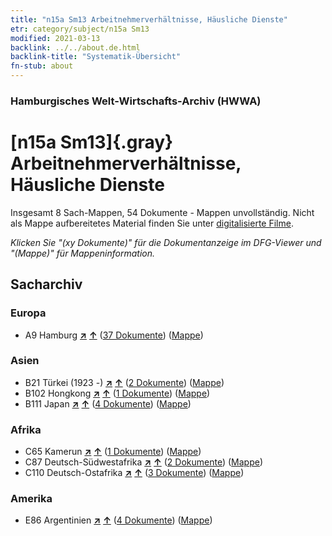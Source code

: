 ```yaml
---
title: "n15a Sm13 Arbeitnehmerverhältnisse, Häusliche Dienste"
etr: category/subject/n15a Sm13
modified: 2021-03-13
backlink: ../../about.de.html
backlink-title: "Systematik-Übersicht"
fn-stub: about
---
```


### Hamburgisches Welt-Wirtschafts-Archiv (HWWA)
# [n15a Sm13]{.gray}&#8201; Arbeitnehmerverhältnisse, Häusliche Dienste&#160; 




Insgesamt 8 Sach-Mappen, 54 Dokumente - Mappen unvollständig.
Nicht als Mappe aufbereitetes Material finden Sie unter [digitalisierte Filme](/film/h1_sh).

_Klicken Sie "(xy Dokumente)" für die Dokumentanzeige im DFG-Viewer und "(Mappe)" für Mappeninformation._

## Sacharchiv




### Europa

- A9 Hamburg [**&nearr;**](../../../geo/i/140905/about.de.html "Hamburg (alle Mappen)") [**&uarr;**](../../../geo/about.de.html#A9 "Ländersystematik") (<a href="https://pm20.zbw.eu/dfgview/sh/140905,145217" title="über: Hamburg : Arbeitnehmerverhältnisse, Häusliche Dienste" target="_blank">37 Dokumente</a>) ([Mappe](http://purl.org/pressemappe20/folder/sh/140905,145217))

### Asien

- B21 Türkei (1923 -) [**&nearr;**](../../../geo/i/141111/about.de.html "Türkei (1923 -) (alle Mappen)") [**&uarr;**](../../../geo/about.de.html#B21 "Ländersystematik") (<a href="https://pm20.zbw.eu/dfgview/sh/141111,145217" title="über: Türkei (1923 -) : Arbeitnehmerverhältnisse, Häusliche Dienste" target="_blank">2 Dokumente</a>) ([Mappe](http://purl.org/pressemappe20/folder/sh/141111,145217))
- B102 Hongkong [**&nearr;**](../../../geo/i/141268/about.de.html "Hongkong (alle Mappen)") [**&uarr;**](../../../geo/about.de.html#B102 "Ländersystematik") (<a href="https://pm20.zbw.eu/dfgview/sh/141268,145217" title="über: Hongkong : Arbeitnehmerverhältnisse, Häusliche Dienste" target="_blank">1 Dokumente</a>) ([Mappe](http://purl.org/pressemappe20/folder/sh/141268,145217))
- B111 Japan [**&nearr;**](../../../geo/i/141272/about.de.html "Japan (alle Mappen)") [**&uarr;**](../../../geo/about.de.html#B111 "Ländersystematik") (<a href="https://pm20.zbw.eu/dfgview/sh/141272,145217" title="über: Japan : Arbeitnehmerverhältnisse, Häusliche Dienste" target="_blank">4 Dokumente</a>) ([Mappe](http://purl.org/pressemappe20/folder/sh/141272,145217))

### Afrika

- C65 Kamerun [**&nearr;**](../../../geo/i/141410/about.de.html "Kamerun (alle Mappen)") [**&uarr;**](../../../geo/about.de.html#C65 "Ländersystematik") (<a href="https://pm20.zbw.eu/dfgview/sh/141410,145217" title="über: Kamerun : Arbeitnehmerverhältnisse, Häusliche Dienste" target="_blank">1 Dokumente</a>) ([Mappe](http://purl.org/pressemappe20/folder/sh/141410,145217))
- C87 Deutsch-Südwestafrika [**&nearr;**](../../../geo/i/141450/about.de.html "Deutsch-Südwestafrika (alle Mappen)") [**&uarr;**](../../../geo/about.de.html#C87 "Ländersystematik") (<a href="https://pm20.zbw.eu/dfgview/sh/141450,145217" title="über: Deutsch-Südwestafrika : Arbeitnehmerverhältnisse, Häusliche Dienste" target="_blank">2 Dokumente</a>) ([Mappe](http://purl.org/pressemappe20/folder/sh/141450,145217))
- C110 Deutsch-Ostafrika [**&nearr;**](../../../geo/i/141471/about.de.html "Deutsch-Ostafrika (alle Mappen)") [**&uarr;**](../../../geo/about.de.html#C110 "Ländersystematik") (<a href="https://pm20.zbw.eu/dfgview/sh/141471,145217" title="über: Deutsch-Ostafrika : Arbeitnehmerverhältnisse, Häusliche Dienste" target="_blank">3 Dokumente</a>) ([Mappe](http://purl.org/pressemappe20/folder/sh/141471,145217))

### Amerika

- E86 Argentinien [**&nearr;**](../../../geo/i/141692/about.de.html "Argentinien (alle Mappen)") [**&uarr;**](../../../geo/about.de.html#E86 "Ländersystematik") (<a href="https://pm20.zbw.eu/dfgview/sh/141692,145217" title="über: Argentinien : Arbeitnehmerverhältnisse, Häusliche Dienste" target="_blank">4 Dokumente</a>) ([Mappe](http://purl.org/pressemappe20/folder/sh/141692,145217))


